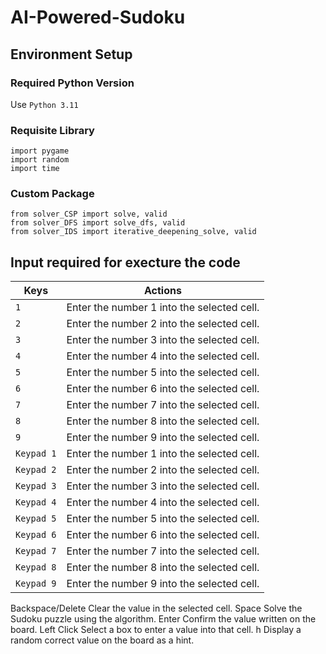 # AI-Powered-Sudoku

## Environment Setup
  ### Required Python Version
  Use `Python 3.11` 

  ### Requisite Library
  ```
  import pygame
  import random
  import time 
  ```
  ### Custom Package

  ```
  from solver_CSP import solve, valid
  from solver_DFS import solve_dfs, valid
  from solver_IDS import iterative_deepening_solve, valid

  ```

  ## Input required for execture the code
| Keys              | Actions                                                         |
|-------------------|-----------------------------------------------------------------|
|`1`                |Enter the number 1 into the selected cell.                       |
|`2`                |Enter the number 2 into the selected cell.                       |
|`3`                |Enter the number 3 into the selected cell.                       |
|`4`                |Enter the number 4 into the selected cell.                       |
|`5`                |Enter the number 5 into the selected cell.                       |
|`6`                |Enter the number 6 into the selected cell.                       |
|`7`                |Enter the number 7 into the selected cell.                       |
|`8`                |Enter the number 8 into the selected cell.                       |
|`9`                |Enter the number 9 into the selected cell.                       |
|`Keypad 1`         |Enter the number 1 into the selected cell.                       |
|`Keypad 2`         |Enter the number 2 into the selected cell.                       |
|`Keypad 3`         |Enter the number 3 into the selected cell.                       |
|`Keypad 4`         |Enter the number 4 into the selected cell.                       |
|`Keypad 5`         |Enter the number 5 into the selected cell.                       |
|`Keypad 6`         |Enter the number 6 into the selected cell.                       |
|`Keypad 7`         |Enter the number 7 into the selected cell.                       |
|`Keypad 8`         |Enter the number 8 into the selected cell.                       |
|`Keypad 9`         |Enter the number 9 into the selected cell.                       |
	

Backspace/Delete	Clear the value in the selected cell.
Space	Solve the Sudoku puzzle using the algorithm.
Enter	Confirm the value written on the board.
Left Click	Select a box to enter a value into that cell.
h	Display a random correct value on the board as a hint.
